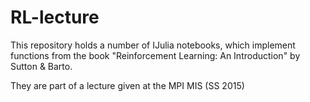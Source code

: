 # RL-lecture

This repository holds a number of IJulia notebooks, which implement functions from the book "Reinforcement Learning: An Introduction" by Sutton & Barto.

They are part of a lecture given at the MPI MIS (SS 2015)